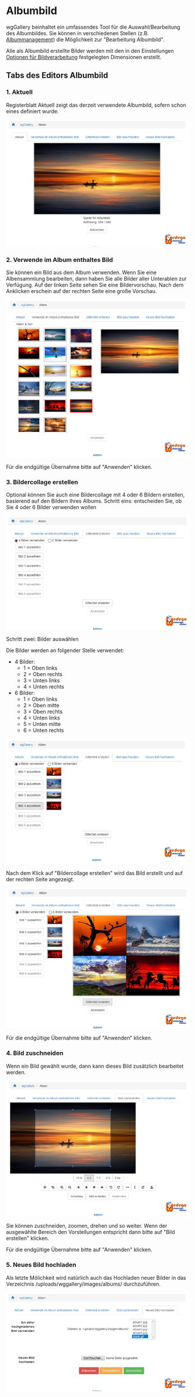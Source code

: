# Albumbild

wgGallery beinhaltet ein umfassendes Tool für die Auswahl/Bearbeitung des Albumbildes. Sie können in verschiedenen Stellen \(z.B. [Albummanagement](album-management.md)\) die Möglichkeit zur "Bearbeitung Albumbild".

Alle als Albumbild erstellte Bilder werden mit den in den Einstellungen [Optionen für Bildverarbeitung](https://github.com/XoopsDocs/wggallery-tutorial/tree/bf21e41c954096bc925dc762b0fce32cbcf8d0ff/deutsch/preferences/options-for-image-processing/README.md) festgelegten Dimensionen erstellt.

## Tabs des Editors Albumbild

### 1. Aktuell

Registerblatt Aktuell zeigt das derzeit verwendete Albumbild, sofern schon eines definiert wurde.

![](../../.gitbook/assets/albumimage1_de.png)

### 2. Verwende im Album enthaltes Bild

Sie können ein Bild aus dem Album verwenden. Wenn Sie eine Albensammlung bearbeiten, dann haben Sie alle Bilder aller Unterablen zur Verfügung. Auf der linken Seite sehen Sie eine Bildervorschau. Nach dem Anklicken erschein auf der rechten Seite eine große Vorschau.

![](../../.gitbook/assets/albumimage2_de.png)

Für die endgültige Übernahme bitte auf "Anwenden" klicken.

### 3. Bildercollage erstellen

Optional können Sie auch eine Bildercollage mit 4 oder 6 Bildern erstellen, basierend auf den Bildern Ihres Albums. Schritt eins: entscheiden Sie, ob Sie 4 oder 6 Bilder verwenden wollen

![](../../.gitbook/assets/albumimage31_de.png)

Schritt zwei: Bilder auswählen

Die Bilder werden an folgender Stelle verwendet:

* 4 Bilder: 
  * 1 = Oben links
  * 2 = Oben rechts
  * 3 = Unten links
  * 4 = Unten rechts
* 6 Bilder: 
  * 1 = Oben links
  * 2 = Oben mitte
  * 3 = Oben rechts
  * 4 = Unten links
  * 5 = Unten mitte
  * 6 = Unten rechts

![](../../.gitbook/assets/albumimage32_de.png)

Nach dem Klick auf "Bildercollage erstellen" wird das Bild erstellt und auf der rechten Seite angezeigt.

![](../../.gitbook/assets/albumimage33_de.png)

Für die endgültige Übernahme bitte auf "Anwenden" klicken.

### 4. Bild zuschneiden

Wenn ein Bild gewählt wurde, dann kann dieses Bild zusätzlich bearbeitet werden.

![](../../.gitbook/assets/albumimage34_de.png)

Sie können zuschneiden, zoomen, drehen und so weiter. Wenn der ausgewählte Bereich den Vorstellungen entspricht dann bitte auf "Bild erstellen" klicken.

Für die endgültige Übernahme bitte auf "Anwenden" klicken.

### 5. Neues Bild hochladen

Als letzte Mölichkeit wird natürlich auch das Hochladen neuer Bilder in das Verzeichnis /uploads/wggallery/images/albums/ durchzuführen.

![](../../.gitbook/assets/albumimage35_de.png)

